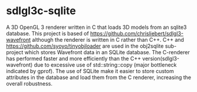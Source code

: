 # sdlgl3c-sqlite
A 3D OpenGL 3 renderer written in C that loads 3D models from an sqlite3 database.
This project is based of https://github.com/chrisliebert/sdlgl3-wavefront although the renderer
is written in C rather than C++. C++ and https://github.com/syoyo/tinyobjloader are used in the obj2sqlite
sub-project which stores Wavefront data in an SQLite database. The C-renderer has performed faster and more
efficiently than the C++ version(sdlgl3-wavefront) due to excessive use of std::string::copy (major bottleneck indicated by gprof).
The use of SQLite make it easier to store custom attributes in the database
and load them from the C renderer, increasing the overall robustness.